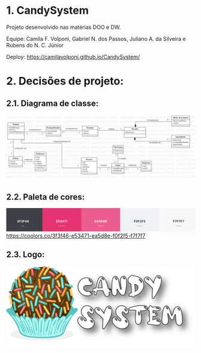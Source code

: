 # 1. CandySystem
Projeto desenvolvido nas matérias DOO e DW. 

Equipe: Camila F. Volponi, Gabriel N. dos Passos, Juliano A. da Silveira e  Rubens do N. C. Júnior

Deploy: https://camilavolponi.github.io/CandySystem/



# 2. Decisões de projeto:
## 2.1. Diagrama de classe:
![Diagrama de Classes do Candy System](/ImagensProjeto/DiagramaDeClasses.png?raw=true "Diagrama de Classes do Candy System")

## 2.2. Paleta de cores:
![Paleta de cores do Candy System](/ImagensProjeto/Paleta.png?raw=true "Paleta de cores do Candy System")
https://coolors.co/3f3f46-e53471-ea5d8e-f0f2f5-f7f7f7 


## 2.3. Logo:
![Logo do Candy System](/ImagensProjeto/logo.png?raw=true "Logo do Candy System")
